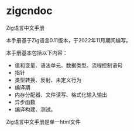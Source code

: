 # zigcndoc
Zig语言中文手册

本手册基于Zig语言0.11版本，于2022年11月期间编写。

本手册基本包括以下内容：
* 值和变量、语法单元、数据类型、流程控制语句
* 指针
* 类型转换、反射、未定义行为
* 编译期
* 内存分配器、文件读写、格式化输入输出
* 异步函数
* 编译构建、测试。

Zig语言中文手册是单一html文件
